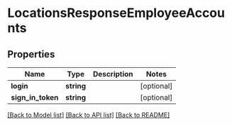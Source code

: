 # LocationsResponseEmployeeAccounts

## Properties
Name | Type | Description | Notes
------------ | ------------- | ------------- | -------------
**login** | **string** |  | [optional] 
**sign_in_token** | **string** |  | [optional] 

[[Back to Model list]](../README.md#documentation-for-models) [[Back to API list]](../README.md#documentation-for-api-endpoints) [[Back to README]](../README.md)


